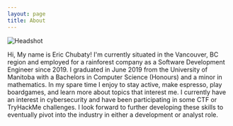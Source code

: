 ```yaml
---
layout: page
title: About
---
```


<div style="display: inline-block;">
    <img src="assets/self.jpg" alt="Headshot" style="max-width: 100%;">
</div>


Hi, My name is Eric Chubaty! I'm currently situated in the Vancouver, BC region and employed for a rainforest company as a Software Development Engineer since 2019. I graduated in June 2019 from the University of Manitoba with a Bachelors in Computer Science (Honours) and a minor in mathematics. In my spare time I enjoy to stay active, make espresso, play boardgames, and learn more about topics that interest me. I currently have an interest in cybersecurity and have been participating in some CTF or TryHackMe challenges. I look forward to further developing these skills to eventually pivot into the industry in either a development or analyst role.

